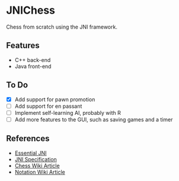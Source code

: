 # JNIChess
Chess from scratch using the JNI framework.

## Features
- C++ back-end
- Java front-end

## To Do
- [x] Add support for pawn promotion
- [ ] Add support for en passant
- [ ] Implement self-learning AI, probably with R
- [ ] Add more features to the GUI, such as saving games and a timer

## References
- [Essential JNI](http://www.prenhall.com/ptrbooks/ptr_0139470298.html)
- [JNI Specification](http://docs.oracle.com/javase/8/docs/technotes/guides/jni/)
- [Chess Wiki Article](https://en.wikipedia.org/wiki/Chess)
- [Notation Wiki Article](https://en.wikipedia.org/wiki/Algebraic_notation_(chess))
